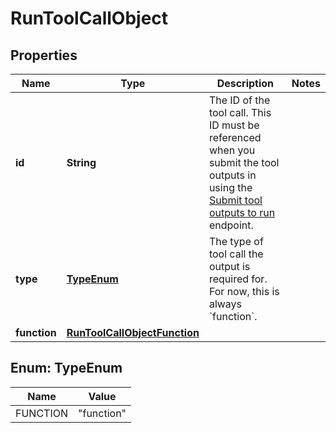 # RunToolCallObject

## Properties
Name | Type | Description | Notes
------------ | ------------- | ------------- | -------------
**id** | **String** | The ID of the tool call. This ID must be referenced when you submit the tool outputs in using the [Submit tool outputs to run](/docs/api-reference/runs/submitToolOutputs) endpoint. | 
**type** | [**TypeEnum**](#TypeEnum) | The type of tool call the output is required for. For now, this is always &#x60;function&#x60;. | 
**function** | [**RunToolCallObjectFunction**](RunToolCallObjectFunction.md) |  | 

<a name="TypeEnum"></a>
## Enum: TypeEnum
Name | Value
---- | -----
FUNCTION | &quot;function&quot;
